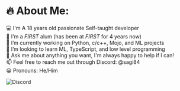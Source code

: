 # 🔥 About Me:
💻 I'm A 18 years old passionate Self-taught developer<br>🤖 I'm a _FIRST_ alum (has been at _FIRST_ for 4 years now)<br>🔭 I’m currently working on Python, c/c++, Mojo, and ML projects<br>🌱 I’m looking to learn ML, TypeScript, and low level programming<br>💬 Ask me about anything you want, I'm always happy to help if I can!<br>📫 Feel free to reach me out through Discord: @sagi84<br>😀 Pronouns: He/Him

![Discord](https://img.shields.io/badge/@sagi85-%237289DA.svg?style=for-the-badge&logo=discord&logoColor=white)
